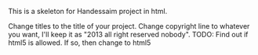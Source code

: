 This is a skeleton for Handessaim project in html.

Change titles to the title of your project.
Change copyright line to whatever you want, I'll keep it as "2013 all right reserved nobody".
TODO:
	Find out if html5 is allowed. If so, then change to html5
